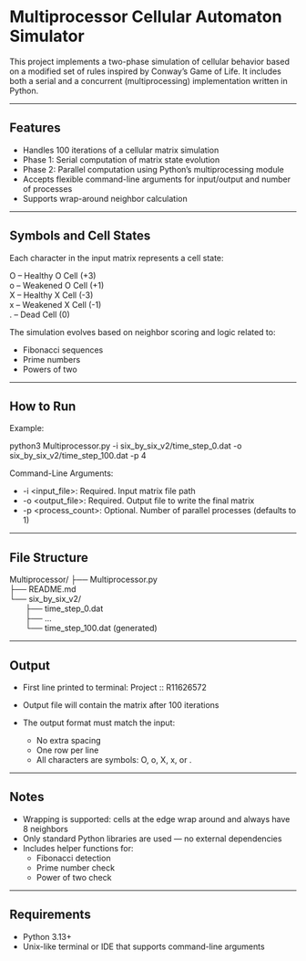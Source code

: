 # Multiprocessor Cellular Automaton Simulator

This project implements a two-phase simulation of cellular behavior based on a modified set of rules inspired by Conway’s Game of Life. It includes both a serial and a concurrent (multiprocessing) implementation written in Python.

---

## Features

- Handles 100 iterations of a cellular matrix simulation
- Phase 1: Serial computation of matrix state evolution
- Phase 2: Parallel computation using Python’s multiprocessing module
- Accepts flexible command-line arguments for input/output and number of processes
- Supports wrap-around neighbor calculation

---

## Symbols and Cell States

Each character in the input matrix represents a cell state:

O  – Healthy O Cell (+3)  
o  – Weakened O Cell (+1)  
X  – Healthy X Cell (-3)  
x  – Weakened X Cell (-1)  
.  – Dead Cell (0)

The simulation evolves based on neighbor scoring and logic related to:
- Fibonacci sequences
- Prime numbers
- Powers of two

---

## How to Run

Example:

python3 Multiprocessor.py -i six_by_six_v2/time_step_0.dat -o six_by_six_v2/time_step_100.dat -p 4

Command-Line Arguments:

- -i <input_file>: Required. Input matrix file path  
- -o <output_file>: Required. Output file to write the final matrix  
- -p <process_count>: Optional. Number of parallel processes (defaults to 1)

---

## File Structure

Multiprocessor/
├── Multiprocessor.py  
├── README.md  
└── six_by_six_v2/  
  ├── time_step_0.dat  
  ├── ...  
  └── time_step_100.dat (generated)

---

## Output

- First line printed to terminal:
  Project :: R11626572

- Output file will contain the matrix after 100 iterations

- The output format must match the input:
  - No extra spacing
  - One row per line
  - All characters are symbols: O, o, X, x, or .

---

## Notes

- Wrapping is supported: cells at the edge wrap around and always have 8 neighbors
- Only standard Python libraries are used — no external dependencies
- Includes helper functions for:
  - Fibonacci detection
  - Prime number check
  - Power of two check

---

## Requirements

- Python 3.13+
- Unix-like terminal or IDE that supports command-line arguments
